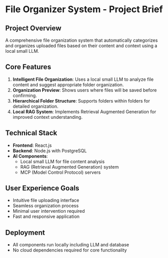 # File Organizer System - Project Brief

## Project Overview
A comprehensive file organization system that automatically categorizes and organizes uploaded files based on their content and context using a local small LLM.

## Core Features
1. **Intelligent File Organization**: Uses a local small LLM to analyze file content and suggest appropriate folder organization.
2. **Organization Preview**: Shows users where files will be saved before confirming.
3. **Hierarchical Folder Structure**: Supports folders within folders for detailed organization.
4. **Local RAG System**: Implements Retrieval Augmented Generation for improved context understanding.

## Technical Stack
- **Frontend**: React.js
- **Backend**: Node.js with PostgreSQL
- **AI Components**: 
  - Local small LLM for file content analysis
  - RAG (Retrieval Augmented Generation) system
  - MCP (Model Control Protocol) servers

## User Experience Goals
- Intuitive file uploading interface
- Seamless organization process
- Minimal user intervention required
- Fast and responsive application

## Deployment
- All components run locally including LLM and database
- No cloud dependencies required for core functionality 